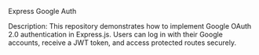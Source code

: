 Express Google Auth

Description:
This repository demonstrates how to implement Google OAuth 2.0 authentication in Express.js. Users can log in with their Google accounts, receive a JWT token, and access protected routes securely.
